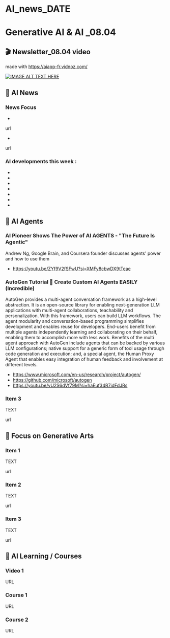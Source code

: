# AI_news_DATE

# Generative AI & AI _08.04

## 🎬 Newsletter_08.04 video 
made with https://aiapp-fr.vidnoz.com/

[![IMAGE ALT TEXT HERE](https://img.youtube.com/vi/5BPlf4jZnpw/0.jpg)](https://www.youtube.com/watch?v=5BPlf4jZnpw)


## 🚀  AI News 

### News Focus  
- 
url

- 
url 


### AI developments this week :
- 
- 
- 
- 
- 
- 
- 


## 🎯  AI Agents 

### AI Pioneer Shows The Power of AI AGENTS - "The Future Is Agentic"
Andrew Ng, Google Brain, and Coursera founder discusses agents' power and how to use them 
- https://youtu.be/ZYf9V2fSFwU?si=XMFy8cbwDX9tTeae

### AutoGen Tutorial 🚀 Create Custom AI Agents EASILY (Incredible)
AutoGen provides a multi-agent conversation framework as a high-level abstraction. It is an open-source library for enabling next-generation LLM applications with multi-agent collaborations, teachability and personalization. With this framework, users can build LLM workflows. The agent modularity and conversation-based programming simplifies development and enables reuse for developers. End-users benefit from multiple agents independently learning and collaborating on their behalf, enabling them to accomplish more with less work. Benefits of the multi agent approach with AutoGen include agents that can be backed by various LLM configurations; native support for a generic form of tool usage through code generation and execution; and, a special agent, the Human Proxy Agent that enables easy integration of human feedback and involvement at different levels.
- https://www.microsoft.com/en-us/research/project/autogen/
- https://github.com/microsoft/autogen
- https://youtu.be/vU2S6dVf79M?si=haEuf34R7idFdJRs

### Item 3 

TEXT 

url 


## 🎯 Focus on Generative Arts 

### Item 1 

TEXT 

url 


### Item 2 

TEXT 

url 


### Item 3 

TEXT 

url 



## 📖 AI Learning / Courses 

### Video 1 
URL 


### Course 1 
URL 

### Course 2 
URL 

